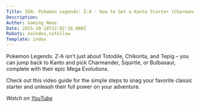 ```yaml
---
Title: IGN: Pokemon Legends: Z-A - How to Get a Kanto Starter (Charmander, Bulbasaur, Squirtle)
Description: 
Author: Gaming News
Date: 2025-10-18T22:02:18.000Z
Robots: noindex,nofollow
Template: index
---
```

<p>Pokemon Legends: Z-A isn’t just about Totodile, Chikorita, and Tepig – you can jump back to Kanto and pick Charmander, Squirtle, or Bulbasaur, complete with their epic Mega Evolutions.</p>

<p>Check out this video guide for the simple steps to snag your favorite classic starter and unleash their full power on your adventure.</p>

<p><em>Watch on <a href="https://www.youtube.com/watch?v=5FH_5mxNVvU" rel="noopener noreferrer">YouTube</a></em></p>

